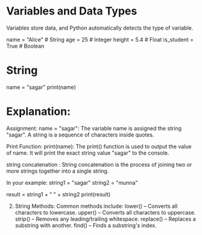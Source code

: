 # Variables and Data Types
Variables store data, and Python automatically detects the type of variable.

name = "Alice"      # String
age = 25            # Integer
height = 5.4        # Float
is_student = True   # Boolean

# String

name = "sagar"
print(name)

# Explanation:
Assignment:
name = "sagar": The variable name is assigned the string "sagar". A string is a sequence of characters inside quotes.

Print Function:
print(name): The print() function is used to output the value of name. It will print the exact string value "sagar" to the console.

string concatenation :
String concatenation is the process of joining two or more strings together into a single string.

In your example:
string1 = "sagar"
string2 = "munna"

result = string1 + " " + string2
print(result)

2. String Methods:
Common methods include:
lower() – Converts all characters to lowercase.
upper() – Converts all characters to uppercase.
strip() – Removes any leading/trailing whitespace.
replace() – Replaces a substring with another.
find() – Finds a substring's index.
